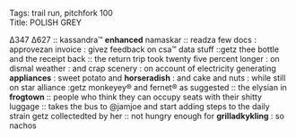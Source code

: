 Tags: trail run, pitchfork 100  
Title: POLISH GREY
  
Δ347 Δ627 :: kassandra™ **enhanced** namaskar ::  readza few docs : approvezan invoice : givez feedback on csa™ data stuff ::getz thee bottle and the receipt back :: the return trip took twenty five percent longer : on dismal weather : and crap scenery : on account of electricity generating **appliances** : sweet potato and **horseradish** : and cake and nuts : while still on star alliance :getz monkeyey® and fernet® as suggested :: the elysian in **frogtown** :: people who think they can occupy seats with their shitty luggage :: takes the bus to @jamjoe and start adding steps to the daily strain getz collectedted by her :: not hungry enough for **grilladkykling** : so nachos  
<!--stackedit_daeyJoaXN0b3J5IjpbLTEwNTEyNz M5NjAsLTU1OTIyNzU2N119N119
-->